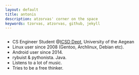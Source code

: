 ```yaml
---
layout: default
title: antonis
description: atzorvas' corner on the space
keywords: tzorvas, atzorvas, github, jekyll
---
```


<div class="row">
  <div class="medium-9 large-7 small-centered column">
    <div class="panel radius mvl">
      <p>
      <ul class="fa-ul">
        <li><i class="fa-li fa fa-check-square"></i>CS Engineer Student @<a href="//www.icsd.aegean.gr/icsd_en">ICSD Dept</a>, University of the Aegean</li>
        <li><i class="fa-li fa fa-check-square"></i>Linux user since 2008 (Gentoo, Archlinux, Debian etc).</li>
        <li><i class="fa-li fa fa-check-square"></i>Android user since 2014.</li>
        <li><i class="fa-li fa fa-check-square"></i>rybuist & pythonista. Java.</li>
        <li><i class="fa-li fa fa-check-square"></i>Listens to a lot of music.</li>
        <li><i class="fa-li fa fa-check-square"></i>Tries to be a free thinker.</li>
      </ul>
      </p>
    </div>
  </div>
</div>


<div class="row">
  <div class="small-12 column text-center">
      <a href="//facebook.com/atzorvas"><i class="fa fa-facebook-square fa-5x"></i></a>
      <a href="//twitter.com/atzorvas"><i class="fa fa-twitter-square fa-5x"></i></a>
      <a href="//github.com/atzorvas"><i class="fa fa-github-square fa-5x"></i></a>
      <a href="//www.linkedin.com/in/atzorvas"><i class="fa fa-linkedin-square fa-5x"></i></a>
      <a href="mailto:antonis@tzorvas.com"><i class="fa fa-envelope-square fa-5x"></i></a>
  </div>
</div>
